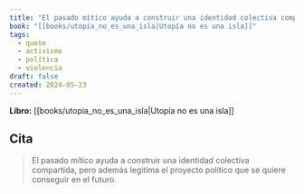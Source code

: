 ```yaml
---
title: "El pasado mítico ayuda a construir una identidad colectiva compartida, pero adem..."
book: "[[books/utopia_no_es_una_isla|Utopía no es una isla]]"
tags:
  - quote
  - activismo
  - política
  - violencia
draft: false
created: 2024-05-23
---
```


**Libro:** [[books/utopia_no_es_una_isla|Utopía no es una isla]]

## Cita
> El pasado mítico ayuda a construir una identidad colectiva compartida, pero además legitima el proyecto político que se quiere conseguir en el futuro
